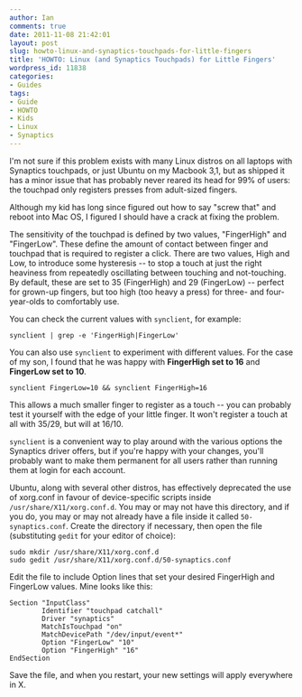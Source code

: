 ```yaml
---
author: Ian
comments: true
date: 2011-11-08 21:42:01
layout: post
slug: howto-linux-and-synaptics-touchpads-for-little-fingers
title: 'HOWTO: Linux (and Synaptics Touchpads) for Little Fingers'
wordpress_id: 11838
categories:
- Guides
tags:
- Guide
- HOWTO
- Kids
- Linux
- Synaptics
---
```


I'm not sure if this problem exists with many Linux distros on all laptops with Synaptics touchpads, or just Ubuntu on my Macbook 3,1, but as shipped it has a minor issue that has probably never reared its head for 99% of users: the touchpad only registers presses from adult-sized fingers.

Although my kid has long since figured out how to say "screw that" and reboot into Mac OS, I figured I should have a crack at fixing the problem.

The sensitivity of the touchpad is defined by two values, "FingerHigh" and "FingerLow".  These define the amount of contact between finger and touchpad that is required to register a click.  There are two values, High and Low, to introduce some hysteresis -- to stop a touch at just the right heaviness from repeatedly oscillating between touching and not-touching.  By default, these are set to 35 (FingerHigh) and 29 (FingerLow) -- perfect for grown-up fingers, but too high (too heavy a press) for three- and four-year-olds to comfortably use.

You can check the current values with `synclient`, for example:
   
    synclient | grep -e 'FingerHigh|FingerLow'

You can also use `synclient` to experiment with different values.  For the case of my son, I found that he was happy with **FingerHigh set to 16** and **FingerLow set to 10**.
    
    synclient FingerLow=10 && synclient FingerHigh=16

This allows a much smaller finger to register as a touch -- you can probably test it yourself with the edge of your little finger.  It won't register a touch at all with 35/29, but will at 16/10.

`synclient` is a convenient way to play around with the various options the Synaptics driver offers, but if you're happy with your changes, you'll probably want to make them permanent for all users rather than running them at login for each account.

Ubuntu, along with several other distros, has effectively deprecated the use of xorg.conf in favour of device-specific scripts inside `/usr/share/X11/xorg.conf.d`.  You may or may not have this directory, and if you do, you may or may not already have a file inside it called `50-synaptics.conf`.  Create the directory if necessary, then open the file (substituting `gedit` for your editor of choice):
    
    sudo mkdir /usr/share/X11/xorg.conf.d
    sudo gedit /usr/share/X11/xorg.conf.d/50-synaptics.conf

Edit the file to include Option lines that set your desired FingerHigh and FingerLow values.  Mine looks like this:
    
    Section "InputClass"
            Identifier "touchpad catchall"
            Driver "synaptics"
            MatchIsTouchpad "on"
            MatchDevicePath "/dev/input/event*"
            Option "FingerLow" "10"
            Option "FingerHigh" "16"
    EndSection

Save the file, and when you restart, your new settings will apply everywhere in X.
